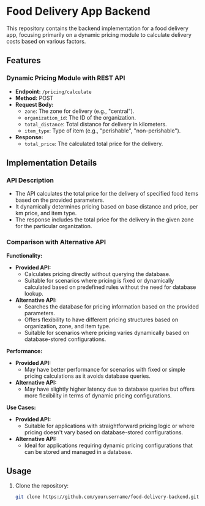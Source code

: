 # Food Delivery App Backend

This repository contains the backend implementation for a food delivery app, focusing primarily on a dynamic pricing module to calculate delivery costs based on various factors.

## Features

### Dynamic Pricing Module with REST API

- **Endpoint:** `/pricing/calculate`
- **Method:** POST
- **Request Body:**
  - `zone`: The zone for delivery (e.g., "central").
  - `organization_id`: The ID of the organization.
  - `total_distance`: Total distance for delivery in kilometers.
  - `item_type`: Type of item (e.g., "perishable", "non-perishable").
- **Response:**
  - `total_price`: The calculated total price for the delivery.

## Implementation Details

### API Description

- The API calculates the total price for the delivery of specified food items based on the provided parameters.
- It dynamically determines pricing based on base distance and price, per km price, and item type.
- The response includes the total price for the delivery in the given zone for the particular organization.

### Comparison with Alternative API

**Functionality:**

- **Provided API:**
  - Calculates pricing directly without querying the database.
  - Suitable for scenarios where pricing is fixed or dynamically calculated based on predefined rules without the need for database lookup.
- **Alternative API:**
  - Searches the database for pricing information based on the provided parameters.
  - Offers flexibility to have different pricing structures based on organization, zone, and item type.
  - Suitable for scenarios where pricing varies dynamically based on database-stored configurations.

**Performance:**

- **Provided API:**
  - May have better performance for scenarios with fixed or simple pricing calculations as it avoids database queries.
- **Alternative API:**
  - May have slightly higher latency due to database queries but offers more flexibility in terms of dynamic pricing configurations.

**Use Cases:**

- **Provided API:**
  - Suitable for applications with straightforward pricing logic or where pricing doesn't vary based on database-stored configurations.
- **Alternative API:**
  - Ideal for applications requiring dynamic pricing configurations that can be stored and managed in a database.

## Usage

1. Clone the repository:

   ```bash
   git clone https://github.com/yourusername/food-delivery-backend.git
   ```
